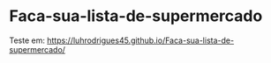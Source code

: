 # Faca-sua-lista-de-supermercado

Teste em: https://luhrodrigues45.github.io/Faca-sua-lista-de-supermercado/
